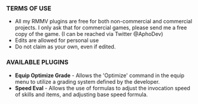 ### TERMS OF USE
* All my RMMV plugins are free for both non-commercial and commercial projects. I only ask that for commercial games, please send me a free copy of the game. (I can be reached via Twitter @AphoDev)
* Edits are allowed for personal use
* Do not claim as your own, even if edited.

### AVAILABLE PLUGINS
* **Equip Optimize Grade** - Allows the 'Optimize' command in the equip menu to utilize a grading system defined by the developer.
* **Speed Eval** - Allows the use of formulas to adjust the invocation speed of skills and items, and adjusting base speed formula.
